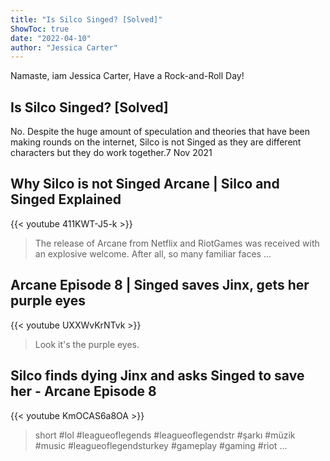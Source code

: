 ```yaml
---
title: "Is Silco Singed? [Solved]"
ShowToc: true 
date: "2022-04-10"
author: "Jessica Carter" 
---
```


Namaste, iam Jessica Carter, Have a Rock-and-Roll Day!
## Is Silco Singed? [Solved]
No. Despite the huge amount of speculation and theories that have been making rounds on the internet, Silco is not Singed as they are different characters but they do work together.7 Nov 2021

## Why Silco is not Singed Arcane | Silco and Singed Explained
{{< youtube 411KWT-J5-k >}}
>The release of Arcane from Netflix and RiotGames was received with an explosive welcome. After all, so many familiar faces ...

## Arcane Episode 8 | Singed saves Jinx, gets her purple eyes
{{< youtube UXXWvKrNTvk >}}
>Look it's the purple eyes.

## Silco finds dying Jinx and asks Singed to save her - Arcane Episode 8
{{< youtube KmOCAS6a8OA >}}
>short #lol #leagueoflegends #leagueoflegendstr #şarkı #müzik #music #leagueoflegendsturkey #gameplay #gaming #riot ...

